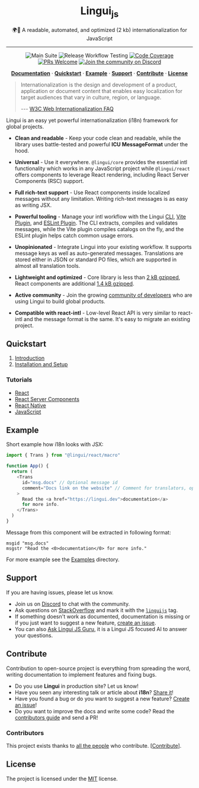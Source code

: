 <div align="center">
<h1>Lingui<sub>js</sub></h1>

🌍📖 A readable, automated, and optimized (2 kb) internationalization for JavaScript

<hr />

![Main Suite][Badge-MainSuite-GithubCI]
![Release Workflow Testing][Badge-ReleaseWorkflowTesting-GithubCI]
[![Code Coverage][Badge-Coverage]][Coverage]
[![PRs Welcome][Badge-PRWelcome]][PRWelcome]
[![Join the community on Discord][Badge-Discord]][Discord]

[**Documentation**][Documentation] · [**Quickstart**](#quickstart) · [**Example**](#example) · [**Support**](#support) · [**Contribute**](#contribute) · [**License**](#license)

</div>

> Internationalization is the design and development of a product, application or document content that enables easy localization for target audiences that vary in culture, region, or language.
>
> --- [ W3C Web Internationalization FAQ](https://www.w3.org/International/questions/qa-i18n)

Lingui is an easy yet powerful internationalization (i18n) framework for global projects.

- **Clean and readable** - Keep your code clean and readable, while the library uses battle-tested and powerful **ICU MessageFormat** under the hood.

- **Universal** - Use it everywhere. `@lingui/core` provides the essential intl functionality which works in any JavaScript project while `@lingui/react` offers components to leverage React rendering, including React Server Components (RSC) support.

- **Full rich-text support** - Use React components inside localized messages without any limitation. Writing rich-text messages is as easy as writing JSX.

- **Powerful tooling** - Manage your intl workflow with the Lingui [CLI](https://lingui.dev/ref/cli), [Vite Plugin](https://lingui.dev/ref/vite-plugin), and [ESLint Plugin](https://lingui.dev/ref/eslint-plugin). The CLI extracts, compiles and validates messages, while the Vite plugin compiles catalogs on the fly, and the ESLint plugin helps catch common usage errors.

- **Unopinionated** - Integrate Lingui into your existing workflow. It supports message keys as well as auto-generated messages. Translations are stored either in JSON or standard PO files, which are supported in almost all translation tools.

- **Lightweight and optimized** - Core library is less than [2 kB gzipped](https://bundlephobia.com/result?p=@lingui/core), React components are additional [1.4 kB gzipped](https://bundlephobia.com/result?p=@lingui/react).

- **Active community** - Join the growing [community of developers](https://lingui.dev/community) who are using Lingui to build global products.

- **Compatible with react-intl** - Low-level React API is very similar to react-intl and the message format is the same. It's easy to migrate an existing project.

## Quickstart

1. [Introduction](https://lingui.dev/introduction)
2. [Installation and Setup](https://lingui.dev/installation)

### Tutorials

- [React](https://lingui.dev/tutorials/react)
- [React Server Components](https://lingui.dev/tutorials/react-rsc)
- [React Native](https://lingui.dev/tutorials/react-native)
- [JavaScript](https://lingui.dev/tutorials/javascript)

## Example

Short example how i18n looks with JSX:

```js
import { Trans } from "@lingui/react/macro"

function App() {
  return (
    <Trans
      id="msg.docs" // Optional message id
      comment="Docs link on the website" // Comment for translators, optional
    >
      Read the <a href="https://lingui.dev">documentation</a>
      for more info.
    </Trans>
  )
}
```

Message from this component will be extracted in following format:

```po
msgid "msg.docs"
msgstr "Read the <0>documentation</0> for more info."
```

For more example see the [Examples](https://github.com/lingui/js-lingui/tree/main/examples) directory.

## Support

If you are having issues, please let us know.

- Join us on [Discord][Discord] to chat with the community.
- Ask questions on [StackOverflow](https://stackoverflow.com/questions/ask?tags=linguijs) and mark it with the [`linguijs`](https://stackoverflow.com/questions/tagged/linguijs) tag.
- If something doesn't work as documented, documentation is missing or if you just want to suggest a new feature, [create an issue][Issues].
- You can also [Ask Lingui JS Guru](https://gurubase.io/g/lingui-js), it is a Lingui JS focused AI to answer your questions.

## Contribute

Contribution to open-source project is everything from spreading the word, writing documentation to implement features and fixing bugs.

- Do you use **Lingui** in production site? Let us know!
- Have you seen any interesting talk or article about **i18n**? [Share it](https://github.com/lingui/js-lingui/edit/main/website/docs/misc/resources.md)!
- Have you found a bug or do you want to suggest a new feature? [Create an issue][Issues]!
- Do you want to improve the docs and write some code? Read the [contributors guide][Contributing] and send a PR!

### Contributors

This project exists thanks to [all the people][Contributors] who contribute. [[Contribute](CONTRIBUTING.md)].

## License

The project is licensed under the [MIT][License] license.

[Documentation]: https://lingui.dev
[Examples]: https://github.com/lingui/js-lingui/tree/main/examples
[Badge-MainSuite-GithubCI]: https://github.com/lingui/js-lingui/workflows/main-suite/badge.svg
[Badge-ReleaseWorkflowTesting-GithubCI]: https://github.com/lingui/js-lingui/workflows/release-workflow-test/badge.svg
[Badge-Coverage]: https://img.shields.io/codecov/c/github/lingui/js-lingui/main.svg
[Badge-PRWelcome]: https://img.shields.io/badge/PRs-welcome-brightgreen.svg?style=flat-square
[Badge-Discord]: https://img.shields.io/discord/974702239358783608.svg?label=Discord&logo=Discord&colorB=7289da&style=flat-square
[Contributors]: https://github.com/lingui/js-lingui/graphs/contributors
[Coverage]: https://codecov.io/gh/lingui/js-lingui
[License]: https://github.com/lingui/js-lingui/blob/main/LICENSE
[Contributing]: https://github.com/lingui/js-lingui/blob/main/CONTRIBUTING.md
[Issues]: https://github.com/lingui/js-lingui/issues/new/choose
[PRWelcome]: http://makeapullrequest.com
[Discord]: https://discord.gg/gFWwAYnMtA
